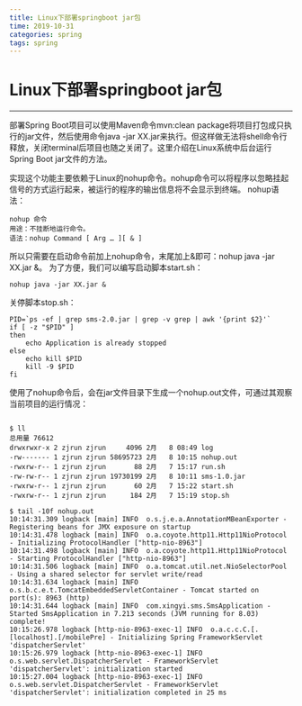 ```yaml
---
title: Linux下部署springboot jar包
time: 2019-10-31
categories: spring
tags: spring
---
```

# Linux下部署springboot jar包
---
部署Spring Boot项目可以使用Maven命令mvn:clean package将项目打包成只执行的jar文件，然后使用命令java -jar XX.jar来执行。但这样做无法将shell命令行释放，关闭terminal后项目也随之关闭了。这里介绍在Linux系统中后台运行Spring Boot jar文件的方法。

实现这个功能主要依赖于Linux的nohup命令。nohup命令可以将程序以忽略挂起信号的方式运行起来，被运行的程序的输出信息将不会显示到终端。
nohup语法：
```
nohup 命令
用途：不挂断地运行命令。
语法：nohup Command [ Arg … ][ & ]
```

所以只需要在启动命令前加上nohup命令，末尾加上&即可：nohup java -jar XX.jar &。
为了方便，我们可以编写启动脚本start.sh：
```
nohup java -jar XX.jar &
```

关停脚本stop.sh：
```
PID=`ps -ef | grep sms-2.0.jar | grep -v grep | awk '{print $2}'`
if [ -z "$PID" ]
then
    echo Application is already stopped
else
    echo kill $PID
    kill -9 $PID
fi
```
使用了nohup命令后，会在jar文件目录下生成一个nohup.out文件，可通过其观察当前项目的运行情况：
```

$ ll
总用量 76612
drwxrwxr-x 2 zjrun zjrun     4096 2月   8 08:49 log
-rw------- 1 zjrun zjrun 58695723 2月   8 10:15 nohup.out
-rwxrw-r-- 1 zjrun zjrun       88 2月   7 15:17 run.sh
-rw-rw-r-- 1 zjrun zjrun 19730199 2月   8 10:11 sms-1.0.jar
-rwxrw-r-- 1 zjrun zjrun       60 2月   7 15:22 start.sh
-rwxrw-r-- 1 zjrun zjrun      184 2月   7 15:19 stop.sh

$ tail -10f nohup.out 
10:14:31.309 logback [main] INFO  o.s.j.e.a.AnnotationMBeanExporter - Registering beans for JMX exposure on startup
10:14:31.478 logback [main] INFO  o.a.coyote.http11.Http11NioProtocol - Initializing ProtocolHandler ["http-nio-8963"]
10:14:31.498 logback [main] INFO  o.a.coyote.http11.Http11NioProtocol - Starting ProtocolHandler ["http-nio-8963"]
10:14:31.506 logback [main] INFO  o.a.tomcat.util.net.NioSelectorPool - Using a shared selector for servlet write/read
10:14:31.634 logback [main] INFO  o.s.b.c.e.t.TomcatEmbeddedServletContainer - Tomcat started on port(s): 8963 (http)
10:14:31.644 logback [main] INFO  com.xingyi.sms.SmsApplication - Started SmsApplication in 7.213 seconds (JVM running for 8.03)
complete!
10:15:26.978 logback [http-nio-8963-exec-1] INFO  o.a.c.c.C.[.[localhost].[/mobilePre] - Initializing Spring FrameworkServlet 'dispatcherServlet'
10:15:26.979 logback [http-nio-8963-exec-1] INFO  o.s.web.servlet.DispatcherServlet - FrameworkServlet 'dispatcherServlet': initialization started
10:15:27.004 logback [http-nio-8963-exec-1] INFO  o.s.web.servlet.DispatcherServlet - FrameworkServlet 'dispatcherServlet': initialization completed in 25 ms
```